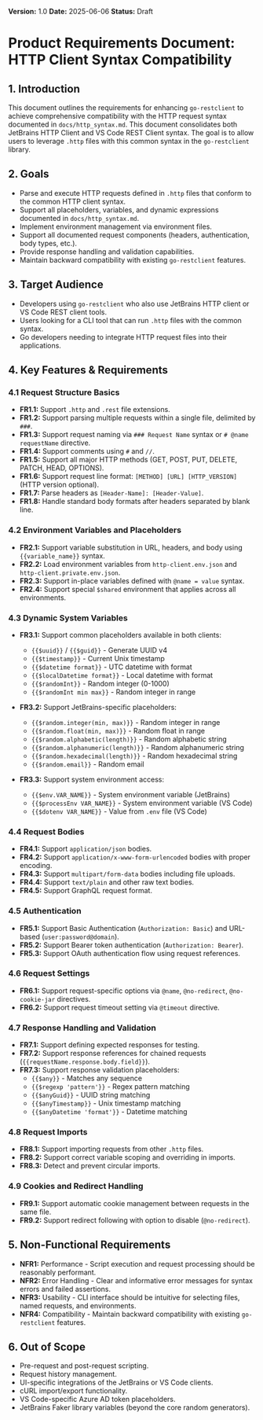 **Version:** 1.0
**Date:** 2025-06-06
**Status:** Draft

# Product Requirements Document: HTTP Client Syntax Compatibility

## 1. Introduction

This document outlines the requirements for enhancing `go-restclient` to achieve comprehensive compatibility with the HTTP request syntax documented in `docs/http_syntax.md`. This document consolidates both JetBrains HTTP Client and VS Code REST Client syntax. The goal is to allow users to leverage `.http` files with this common syntax in the `go-restclient` library.

## 2. Goals

* Parse and execute HTTP requests defined in `.http` files that conform to the common HTTP client syntax.
* Support all placeholders, variables, and dynamic expressions documented in `docs/http_syntax.md`.
* Implement environment management via environment files.
* Support all documented request components (headers, authentication, body types, etc.).
* Provide response handling and validation capabilities.
* Maintain backward compatibility with existing `go-restclient` features.

## 3. Target Audience

* Developers using `go-restclient` who also use JetBrains HTTP client or VS Code REST client tools.
* Users looking for a CLI tool that can run `.http` files with the common syntax.
* Go developers needing to integrate HTTP request files into their applications.

## 4. Key Features & Requirements

### 4.1 Request Structure Basics

* **FR1.1:** Support `.http` and `.rest` file extensions.
* **FR1.2:** Support parsing multiple requests within a single file, delimited by `###`.
* **FR1.3:** Support request naming via `### Request Name` syntax or `# @name requestName` directive.
* **FR1.4:** Support comments using `#` and `//`.
* **FR1.5:** Support all major HTTP methods (GET, POST, PUT, DELETE, PATCH, HEAD, OPTIONS).
* **FR1.6:** Support request line format: `[METHOD] [URL] [HTTP_VERSION]` (HTTP version optional).
* **FR1.7:** Parse headers as `[Header-Name]: [Header-Value]`.
* **FR1.8:** Handle standard body formats after headers separated by blank line.

### 4.2 Environment Variables and Placeholders

* **FR2.1:** Support variable substitution in URL, headers, and body using `{{variable_name}}` syntax.
* **FR2.2:** Load environment variables from `http-client.env.json` and `http-client.private.env.json`.
* **FR2.3:** Support in-place variables defined with `@name = value` syntax.
* **FR2.4:** Support special `$shared` environment that applies across all environments.

### 4.3 Dynamic System Variables

* **FR3.1:** Support common placeholders available in both clients:
  * `{{$uuid}}` / `{{$guid}}` - Generate UUID v4
  * `{{$timestamp}}` - Current Unix timestamp
  * `{{$datetime format}}` - UTC datetime with format 
  * `{{$localDatetime format}}` - Local datetime with format
  * `{{$randomInt}}` - Random integer (0-1000)
  * `{{$randomInt min max}}` - Random integer in range

* **FR3.2:** Support JetBrains-specific placeholders:
  * `{{$random.integer(min, max)}}` - Random integer in range
  * `{{$random.float(min, max)}}` - Random float in range
  * `{{$random.alphabetic(length)}}` - Random alphabetic string 
  * `{{$random.alphanumeric(length)}}` - Random alphanumeric string
  * `{{$random.hexadecimal(length)}}` - Random hexadecimal string
  * `{{$random.email}}` - Random email
  
* **FR3.3:** Support system environment access:
  * `{{$env.VAR_NAME}}` - System environment variable (JetBrains)
  * `{{$processEnv VAR_NAME}}` - System environment variable (VS Code)
  * `{{$dotenv VAR_NAME}}` - Value from `.env` file (VS Code)

### 4.4 Request Bodies

* **FR4.1:** Support `application/json` bodies.
* **FR4.2:** Support `application/x-www-form-urlencoded` bodies with proper encoding.
* **FR4.3:** Support `multipart/form-data` bodies including file uploads.
* **FR4.4:** Support `text/plain` and other raw text bodies.
* **FR4.5:** Support GraphQL request format.

### 4.5 Authentication

* **FR5.1:** Support Basic Authentication (`Authorization: Basic`) and URL-based (`user:password@domain`).
* **FR5.2:** Support Bearer token authentication (`Authorization: Bearer`).
* **FR5.3:** Support OAuth authentication flow using request references.

### 4.6 Request Settings

* **FR6.1:** Support request-specific options via `@name`, `@no-redirect`, `@no-cookie-jar` directives.
* **FR6.2:** Support request timeout setting via `@timeout` directive.

### 4.7 Response Handling and Validation

* **FR7.1:** Support defining expected responses for testing.
* **FR7.2:** Support response references for chained requests (`{{requestName.response.body.field}}`).
* **FR7.3:** Support response validation placeholders:
  * `{{$any}}` - Matches any sequence
  * `{{$regexp 'pattern'}}` - Regex pattern matching
  * `{{$anyGuid}}` - UUID string matching
  * `{{$anyTimestamp}}` - Unix timestamp matching
  * `{{$anyDatetime 'format'}}` - Datetime matching

### 4.8 Request Imports

* **FR8.1:** Support importing requests from other `.http` files.
* **FR8.2:** Support correct variable scoping and overriding in imports.
* **FR8.3:** Detect and prevent circular imports.

### 4.9 Cookies and Redirect Handling

* **FR9.1:** Support automatic cookie management between requests in the same file.
* **FR9.2:** Support redirect following with option to disable (`@no-redirect`).

## 5. Non-Functional Requirements

* **NFR1:** Performance - Script execution and request processing should be reasonably performant.
* **NFR2:** Error Handling - Clear and informative error messages for syntax errors and failed assertions.
* **NFR3:** Usability - CLI interface should be intuitive for selecting files, named requests, and environments.
* **NFR4:** Compatibility - Maintain backward compatibility with existing `go-restclient` features.

## 6. Out of Scope

* Pre-request and post-request scripting.
* Request history management.
* UI-specific integrations of the JetBrains or VS Code clients.
* cURL import/export functionality.
* VS Code-specific Azure AD token placeholders.
* JetBrains Faker library variables (beyond the core random generators).

